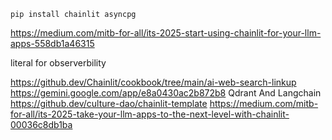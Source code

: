 `pip install chainlit asyncpg   `


https://medium.com/mitb-for-all/its-2025-start-using-chainlit-for-your-llm-apps-558db1a46315

literal for observerbility

https://github.dev/Chainlit/cookbook/tree/main/ai-web-search-linkup
https://gemini.google.com/app/e8a0430ac2b872b8 Qdrant And Langchain
https://github.dev/culture-dao/chainlit-template
https://medium.com/mitb-for-all/its-2025-take-your-llm-apps-to-the-next-level-with-chainlit-00036c8db1ba


